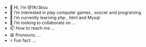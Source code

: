 - 👋 Hi, I’m @1Kr3ksu
- 👀 I’m interested in play computer games , soocer and programing 
- 🌱 I’m currently learning php , html and Mysql
- 💞️ I’m looking to collaborate on ...
- 📫 How to reach me ...
- 😄 Pronouns: ...
- ⚡ Fun fact: ...

<!---
1Kr3ksu/1Kr3ksu is a ✨ special ✨ repository because its `README.md` (this file) appears on your GitHub profile.
You can click the Preview link to take a look at your changes.
--->
